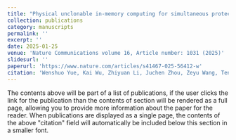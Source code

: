 ```yaml
---
title: "Physical unclonable in-memory computing for simultaneous protecting private data and deep learning models"
collection: publications
category: manuscripts
permalink: ''
excerpt: ''
date: 2025-01-25
venue: 'Nature Communications volume 16, Article number: 1031 (2025)'
slidesurl: ''
paperurl: 'https://www.nature.com/articles/s41467-025-56412-w'
citation: 'Wenshuo Yue, Kai Wu, Zhiyuan Li, Juchen Zhou, Zeyu Wang, Teng Zhang, Yuxiang Yang, Lintao Ye, Yongqin Wu, Weihai Bu, Shaozhi Wang, Xiaodong He, Xiaobing Yan*, Yaoyu Tao, Bonan Yan*, Ru Huang & Yuchao Yang*'
---
```


The contents above will be part of a list of publications, if the user clicks the link for the publication than the contents of section will be rendered as a full page, allowing you to provide more information about the paper for the reader. When publications are displayed as a single page, the contents of the above "citation" field will automatically be included below this section in a smaller font.
